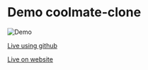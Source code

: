 # Demo coolmate-clone 

![Demo](./demo.png)

[Live using github](https://nguyenvanduydev001.github.io/coolmate-clone/)

[Live on website](https://coolmate-clone-alpha.vercel.app/)
